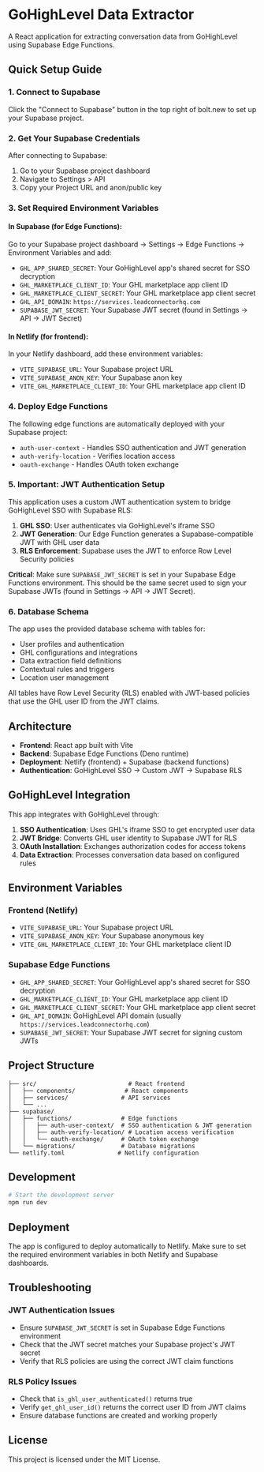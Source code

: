 # GoHighLevel Data Extractor

A React application for extracting conversation data from GoHighLevel using Supabase Edge Functions.

## Quick Setup Guide

### 1. Connect to Supabase
Click the "Connect to Supabase" button in the top right of bolt.new to set up your Supabase project.

### 2. Get Your Supabase Credentials
After connecting to Supabase:
1. Go to your Supabase project dashboard
2. Navigate to Settings > API
3. Copy your Project URL and anon/public key

### 3. Set Required Environment Variables

#### In Supabase (for Edge Functions):
Go to your Supabase project dashboard → Settings → Edge Functions → Environment Variables and add:

- `GHL_APP_SHARED_SECRET`: Your GoHighLevel app's shared secret for SSO decryption
- `GHL_MARKETPLACE_CLIENT_ID`: Your GHL marketplace app client ID  
- `GHL_MARKETPLACE_CLIENT_SECRET`: Your GHL marketplace app client secret
- `GHL_API_DOMAIN`: `https://services.leadconnectorhq.com`
- `SUPABASE_JWT_SECRET`: Your Supabase JWT secret (found in Settings → API → JWT Secret)

#### In Netlify (for frontend):
In your Netlify dashboard, add these environment variables:
- `VITE_SUPABASE_URL`: Your Supabase project URL
- `VITE_SUPABASE_ANON_KEY`: Your Supabase anon key
- `VITE_GHL_MARKETPLACE_CLIENT_ID`: Your GHL marketplace app client ID

### 4. Deploy Edge Functions
The following edge functions are automatically deployed with your Supabase project:
- `auth-user-context` - Handles SSO authentication and JWT generation
- `auth-verify-location` - Verifies location access
- `oauth-exchange` - Handles OAuth token exchange

### 5. Important: JWT Authentication Setup

This application uses a custom JWT authentication system to bridge GoHighLevel SSO with Supabase RLS:

1. **GHL SSO**: User authenticates via GoHighLevel's iframe SSO
2. **JWT Generation**: Our Edge Function generates a Supabase-compatible JWT with GHL user data
3. **RLS Enforcement**: Supabase uses the JWT to enforce Row Level Security policies

**Critical**: Make sure `SUPABASE_JWT_SECRET` is set in your Supabase Edge Functions environment. This should be the same secret used to sign your Supabase JWTs (found in Settings → API → JWT Secret).

### 6. Database Schema

The app uses the provided database schema with tables for:
- User profiles and authentication
- GHL configurations and integrations
- Data extraction field definitions
- Contextual rules and triggers
- Location user management

All tables have Row Level Security (RLS) enabled with JWT-based policies that use the GHL user ID from the JWT claims.

## Architecture

- **Frontend**: React app built with Vite
- **Backend**: Supabase Edge Functions (Deno runtime)
- **Deployment**: Netlify (frontend) + Supabase (backend functions)
- **Authentication**: GoHighLevel SSO → Custom JWT → Supabase RLS

## GoHighLevel Integration

This app integrates with GoHighLevel through:

1. **SSO Authentication**: Uses GHL's iframe SSO to get encrypted user data
2. **JWT Bridge**: Converts GHL user identity to Supabase JWT for RLS
3. **OAuth Installation**: Exchanges authorization codes for access tokens
4. **Data Extraction**: Processes conversation data based on configured rules

## Environment Variables

### Frontend (Netlify)
- `VITE_SUPABASE_URL`: Your Supabase project URL
- `VITE_SUPABASE_ANON_KEY`: Your Supabase anonymous key
- `VITE_GHL_MARKETPLACE_CLIENT_ID`: Your GHL marketplace client ID

### Supabase Edge Functions
- `GHL_APP_SHARED_SECRET`: Your GoHighLevel app's shared secret for SSO decryption
- `GHL_MARKETPLACE_CLIENT_ID`: Your GHL marketplace app client ID
- `GHL_MARKETPLACE_CLIENT_SECRET`: Your GHL marketplace app client secret
- `GHL_API_DOMAIN`: GoHighLevel API domain (usually `https://services.leadconnectorhq.com`)
- `SUPABASE_JWT_SECRET`: Your Supabase JWT secret for signing custom JWTs

## Project Structure

```
├── src/                          # React frontend
│   ├── components/              # React components
│   ├── services/               # API services
│   └── ...
├── supabase/
│   ├── functions/              # Edge functions
│   │   ├── auth-user-context/  # SSO authentication & JWT generation
│   │   ├── auth-verify-location/ # Location access verification
│   │   └── oauth-exchange/     # OAuth token exchange
│   └── migrations/             # Database migrations
└── netlify.toml               # Netlify configuration
```

## Development

```bash
# Start the development server
npm run dev
```

## Deployment

The app is configured to deploy automatically to Netlify. Make sure to set the required environment variables in both Netlify and Supabase dashboards.

## Troubleshooting

### JWT Authentication Issues
- Ensure `SUPABASE_JWT_SECRET` is set in Supabase Edge Functions environment
- Check that the JWT secret matches your Supabase project's JWT secret
- Verify that RLS policies are using the correct JWT claim functions

### RLS Policy Issues
- Check that `is_ghl_user_authenticated()` returns true
- Verify `get_ghl_user_id()` returns the correct user ID from JWT claims
- Ensure database functions are created and working properly

## License

This project is licensed under the MIT License.
